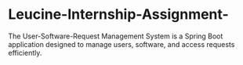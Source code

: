 # Leucine-Internship-Assignment-
The User-Software-Request Management System is a Spring Boot application designed to manage users, software, and access requests efficiently.
